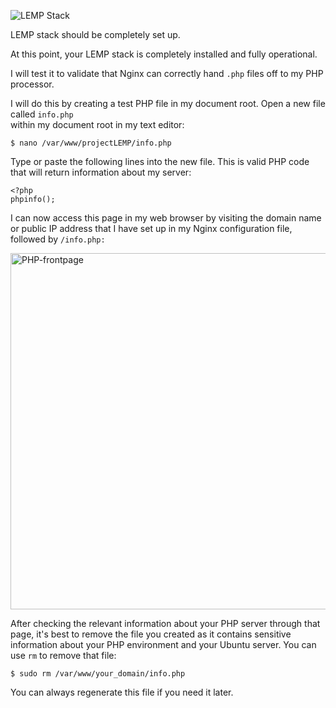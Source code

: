 ![LEMP Stack](https://github.com/silviob99/Project-2-Linux-Administration-NginX-MySQL-PHP-LEMP/assets/107585020/8fd76e69-05c6-4b67-a9a9-25057b395b88)

LEMP stack should be completely set up.  

At this point, your LEMP stack is completely installed and fully operational.  

I will test it to validate that Nginx can correctly hand ```.php``` files off to my PHP processor.  

I will do this by creating a test PHP file in my document root. Open a new file called ```info.php```  
within my document root in my text editor:  

```
$ nano /var/www/projectLEMP/info.php
```

Type or paste the following  lines into the new file. This is valid PHP code that will return 
information about my server:  

```
<?php
phpinfo();
```

I can now access this page in my web browser by visiting the domain name or public IP address that I have set up in my Nginx configuration file, followed by ```/info.php:```  

<img width="570" alt="PHP-frontpage" src="https://github.com/silviob99/Project-2-Linux-Administration-NginX-MySQL-PHP-LEMP/assets/107585020/1c32a4a8-816d-4260-a2b7-c8078441724e">

After checking the relevant information about your PHP server through that page, it's best to remove the file you created as it contains sensitive information about your PHP environment and your Ubuntu server. You can use ```rm``` to remove that file:  

```
$ sudo rm /var/www/your_domain/info.php
```

You can always regenerate this file if you need it later.  


